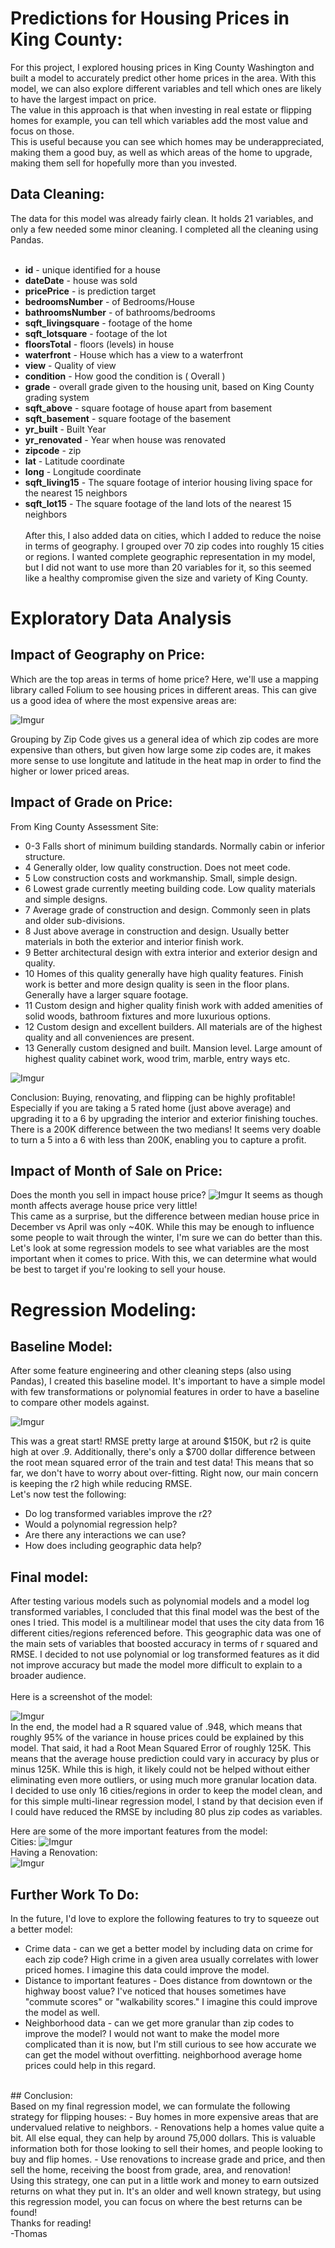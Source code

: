 # Predictions for Housing Prices in King County:

For this project, I explored housing prices in King County Washington and built a model to accurately predict other home prices in the area.  With this model, we can also explore different variables and tell which ones are likely to have the largest impact on price.<br>
The value in this approach is that when investing in real estate or flipping homes for example, you can tell which variables add the most value and focus on those.<br>
This is useful because you can see which homes may be underappreciated, making them a good buy, as well as which areas of the home to upgrade, making them sell for hopefully more than you invested.

## Data Cleaning:

The data for this model was already fairly clean.  It holds 21 variables, and only a few needed some minor cleaning. I completed all the cleaning using Pandas. <br><br>

* **id** - unique identified for a house
* **dateDate** - house was sold
* **pricePrice** -  is prediction target
* **bedroomsNumber** -  of Bedrooms/House
* **bathroomsNumber** -  of bathrooms/bedrooms
* **sqft_livingsquare** -  footage of the home
* **sqft_lotsquare** -  footage of the lot
* **floorsTotal** -  floors (levels) in house
* **waterfront** - House which has a view to a waterfront
* **view** - Quality of view
* **condition** - How good the condition is ( Overall )
* **grade** - overall grade given to the housing unit, based on King County grading system
* **sqft_above** - square footage of house apart from basement
* **sqft_basement** - square footage of the basement
* **yr_built** - Built Year
* **yr_renovated** - Year when house was renovated
* **zipcode** - zip
* **lat** - Latitude coordinate
* **long** - Longitude coordinate
* **sqft_living15** - The square footage of interior housing living space for the nearest 15 neighbors
* **sqft_lot15** - The square footage of the land lots of the nearest 15 neighbors
<br><br>
After this, I also added data on cities, which I added to reduce the noise in terms of geography.  I grouped over 70 zip codes into roughly 15 cities or regions.  I wanted complete geographic representation in my model, but I did not want to use more than 20 variables for it, so this seemed like a healthy compromise given the size and variety of King County.<br>
# Exploratory Data Analysis
## Impact of Geography on Price:

Which are the top areas in terms of home price?
Here, we'll use a mapping library called Folium to see housing prices in different areas.
This can give us a good idea of where the most expensive areas are:
 
![Imgur](https://i.imgur.com/ZoIKrwz.png)

Grouping by Zip Code gives us a general idea of which zip codes are more expensive than others, but given how large some zip codes are, it makes more sense to use longitute and latitude in the heat map in order to find the higher or lower priced areas.

## Impact of Grade on Price:

From King County Assessment Site: 
- 0-3 Falls short of minimum building standards. Normally cabin or inferior structure.
- 4 Generally older, low quality construction. Does not meet code.
- 5 Low construction costs and workmanship. Small, simple design.
- 6 Lowest grade currently meeting building code. Low quality materials and simple designs.
- 7 Average grade of construction and design. Commonly seen in plats and older sub-divisions.
- 8 Just above average in construction and design. Usually better materials in both the exterior and interior finish work.
- 9 Better architectural design with extra interior and exterior design and quality.
- 10 Homes of this quality generally have high quality features. Finish work is better and more design quality is seen in the floor plans. Generally have a larger square footage.
- 11 Custom design and higher quality finish work with added amenities of solid woods, bathroom fixtures and more luxurious options.
- 12 Custom design and excellent builders. All materials are of the highest quality and all conveniences are present.
- 13 Generally custom designed and built. Mansion level. Large amount of highest quality cabinet work, wood trim, marble, entry ways etc.

![Imgur](https://i.imgur.com/odKvlxL.png)

Conclusion: Buying, renovating, and flipping can be highly profitable! Especially if you are taking a 5 rated home (just above average) and upgrading it to a 6 by upgrading the interior and exterior finishing touches. There is a 200K difference between the two medians! It seems very doable to turn a 5 into a 6 with less than 200K, enabling you to capture a profit.

## Impact of Month of Sale on Price: 

Does the month you sell in impact house price?
![Imgur](https://i.imgur.com/VxWLidi.png)
It seems as though month affects average house price very little!<br>
This came as a surprise, but the difference between median house price in December vs April was only ~40K.  While this may be enough to influence some people to wait through the winter, I'm sure we can do better than this.  Let's look at some regression models to see what variables are the most important when it comes to price.  With this, we can determine what would be best to target if you're looking to sell your house.  

# Regression Modeling: 

## Baseline Model:
After some feature engineering and other cleaning steps (also using Pandas), I created this baseline model.  It's important to have a simple model with few transformations or polynomial features in order to have a baseline to compare other models against.

![Imgur](https://i.imgur.com/LTjTwGl.png)

This was a great start!  RMSE pretty large at around $150K, but r2 is quite high at over .9.  Additionally, there's only a $700 dollar difference between the root mean squared error of the train and test data! This means that so far, we don't have to worry about over-fitting. Right now, our main concern is keeping the r2 high while reducing RMSE. 
<br>Let's now test the following:
- Do log transformed variables improve the r2?
- Would a polynomial regression help?
- Are there any interactions we can use?
- How does including geographic data help?

## Final model:

After testing various models such as polynomial models and a model log transformed variables, I concluded that this final model was the best of the ones I tried.  This model is a multilinear model that uses the city data from 16 different cities/regions referenced before.  This geographic data was one of the main sets of variables that boosted accuracy in terms of r squared and RMSE.  I decided to not use polynomial or log transformed features as it did not improve accuracy but made the model more difficult to explain to a broader audience.<br><br>
Here is a screenshot of the model:

![Imgur](https://i.imgur.com/km9TGLm.png)
<br>
In the end, the model had a R squared value of .948, which means that roughly 95% of the variance in house prices could be explained by this model.  That said, it had a Root Mean Squared Error of roughly 125K.  This means that the average house prediction could vary in accuracy by plus or minus 125K.  While this is high, it likely could not be helped without either eliminating even more outliers, or using much more granular location data.  <br>
I decided to use only 16 cities/regions in order to keep the model clean, and for this simple multi-linear regression model, I stand by that decision even if I could have reduced the RMSE by including 80 plus zip codes as variables.
<br>

Here are some of the more important features from the model:
<br>
Cities:
![Imgur](https://i.imgur.com/5UVO37t.png)<br>
Having a Renovation:<br>
![Imgur](https://i.imgur.com/kozBMjP.png) 

## Further Work To Do:
In the future, I'd love to explore the following features to try to squeeze out a better model:
- Crime data - can we get a better model by including data on crime for each zip code?  High crime in a given area usually correlates with lower priced homes.  I imagine this data could improve the model.
- Distance to important features - Does distance from downtown or the highway boost value?  I've noticed that houses sometimes have "commute scores" or "walkability scores."  I imagine this could improve the model as well.
- Neighborhood data - can we get more granular than zip codes to improve the model?  I would not want to make the model more complicated than it is now, but I'm still curious to see how accurate we can get the model without overfitting.  neighborhood average home prices could help in this regard.
<br>
## Conclusion:
<br>
Based on my final regression model, we can formulate the following strategy for flipping houses:
- Buy homes in more expensive areas that are undervalued relative to neighbors.
- Renovations help a homes value quite a bit.  All else equal, they can help by around 75,000 dollars.  This is valuable information both for those looking to sell their homes, and people looking to buy and flip homes.
- Use renovations to increase grade and price, and then sell the home, receiving the boost from grade, area, and renovation!
<br>
Using this strategy, one can put in a little work and money to earn outsized returns on what they put in.  It's an older and well known strategy, but using this regression model, you can focus on where the best returns can be found!
<br>
Thanks for reading!
<br>
-Thomas


